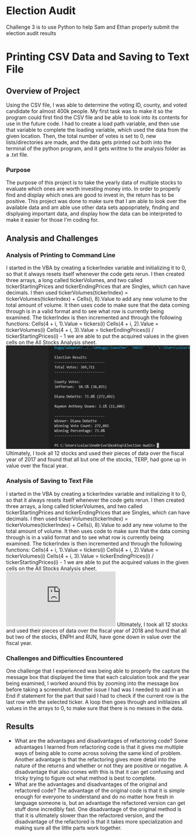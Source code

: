 # Election Audit
Challenge 3 is to use Python to help Sam and Ethan properly submit the election audit results
# Printing CSV Data and Saving to Text File

## Overview of Project
Using the CSV file, I was able to determine the voting ID, county, and voted candidate for almost 400k people. My first task was to make it so the program could first find the CSV file and be able to look into its contents for use in the future code. I had to create a load path variable, and then use that variable to complete the loading variable, which used the data from the given location. Then, the total number of votes is set to 0, new lists/directories are made, and the data gets printed out both into the terminal of the python program, and it gets writtne to the analysis folder as a .txt file.
### Purpose
The purpose of this project is to take the yearly data of multiple stocks to evaluate which ones are worth investing money into. In order to properly find and display which ones are good to invest in, the return has to be positive. This project was done to make sure that I am able to look over the available data and am able use other data sets appopriately, finding and displyaing important data, and display how the data can be interpreted to make it easier for those I'm coding for.
## Analysis and Challenges

### Analysis of Printing to Command Line
 I started in the VBA by creating a tickerIndex variable and initializing it to 0, so that it always resets itself whenever the code gets rerun. I then created three arrays, a long called tickerVolumes, and two called tickerStartingPrices and tickerEndingPrices that are Singles, which can have decimals. I then used tickerVolumes(tickerIndex) = tickerVolumes(tickerIndex) + Cells(i, 8).Value to add any new volume to the total amount of volume. It then uses code to make sure that the data coming through is in a valid format and to see what row is currently being examined. The tickerIndex is then incremented and through the following functions: Cells(4 + i, 1).Value = tickers(i)
Cells(4 + i, 2).Value = tickerVolumes(i)
Cells(4 + i, 3).Value = tickerEndingPrices(i) / tickerStartingPrices(i) - 1
we are able to put the acquired values in the given cells on the All Stocks Analysis sheet.
![image](https://github.com/CharlesBootCamp/Election_Audit/blob/main/Election%20Audit/Terminal.png)
Ultimately, I took all 12 stocks and used their pieces of data over the fiscal year of 2017 and found that all but one of the stocks, TERP, had gone up in value over the fiscal year.
### Analysis of Saving to Text File
 I started in the VBA by creating a tickerIndex variable and initializing it to 0, so that it always resets itself whenever the code gets rerun. I then created three arrays, a long called tickerVolumes, and two called tickerStartingPrices and tickerEndingPrices that are Singles, which can have decimals. I then used tickerVolumes(tickerIndex) = tickerVolumes(tickerIndex) + Cells(i, 8).Value to add any new volume to the total amount of volume. It then uses code to make sure that the data coming through is in a valid format and to see what row is currently being examined. The tickerIndex is then incremented and through the following functions: Cells(4 + i, 1).Value = tickers(i)
Cells(4 + i, 2).Value = tickerVolumes(i)
Cells(4 + i, 3).Value = tickerEndingPrices(i) / tickerStartingPrices(i) - 1
we are able to put the acquired values in the given cells on the All Stocks Analysis sheet.
![text](https://github.com/CharlesBootCamp/Election_Audit/blob/main/Election%20Audit/analysis/election_analysis.txt)
Ultimately, I took all 12 stocks and used their pieces of data over the fiscal year of 2018 and found that all but two of the stocks, ENPH and RUN, have gone down in value over the fiscal year.


### Challenges and Difficulties Encountered
One challenge that I experienced was being able to properly the capture the message box that displayed the time that each calculation took and the year being examined, I worked around this by zooming into the message box before taking a screenshot. Another issue I had was I needed to add in an End if statement for the part that said I had to check if the current row is the last row with the selected ticker. A loop then goes through and initilaizes all values in the arrays to 0, to make sure that there is no messes in the data. 
## Results
- What are the advantages and disadvantages of refactoring code?
  Some advantages I learned from refactoring code is that it gives me multiple ways of being able to come across solving the same kind of problem. Another advantage is that the refactoring gives more detail into the nature of the returns and whether or not they are positive or negative. A disadvantage that also comes with this is that it can get confusing and tricky trying to figure out what method is best to complete.
- What are the advantages and disadvantages of the original and refactored code?
The advantage of the original code is that it is simple enough for everyone to understand and do no matter how fresh in language someone is, but an advantage the refactored version can get stuff done incredibly fast. One disadvantage of the original method is that it is ultimately slower than the refactored version, and the disadvantage of the refactored is that it takes more specialization and making sure all the little parts work together.
